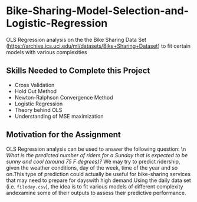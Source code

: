 # Bike-Sharing-Model-Selection-and-Logistic-Regression
OLS Regression analysis on the the Bike Sharing Data Set (https://archive.ics.uci.edu/ml/datasets/Bike+Sharing+Dataset) to fit certain models with various complexities
## Skills Needed to Complete this Project
- Cross Validation
- Hold Out Method
- Newton-Ralphson Convergence Method
- Logistic Regression
- Theory behind OLS
- Understanding of MSE maximization 

## Motivation for the Assignment
OLS Regression analysis can be used to answer the following question:
\n *What is the predicted number of riders for a Sunday that is expected to be sunny and cool (around 75 F degrees)?*
We may try to predict ridership, given the weather conditions, day of the week, time of the year and so on.This type of prediction could actually be useful for bike-sharing services that may need to prepare for dayswith high demand.Using the daily data set (i.e. `fileday.csv`), the idea is to fit various models of different complexity andexamine some of their outputs to assess their predictive performance.
